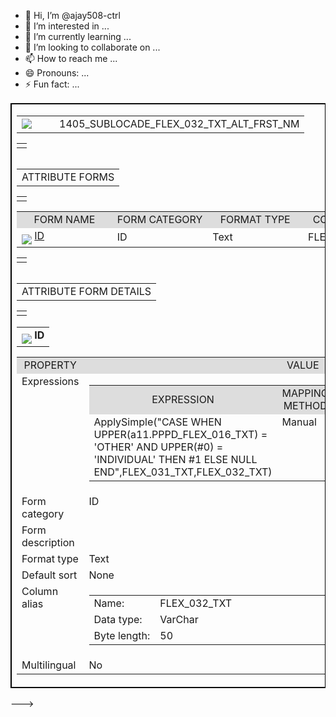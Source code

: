 - 👋 Hi, I’m @ajay508-ctrl
- 👀 I’m interested in ...
- 🌱 I’m currently learning ...
- 💞️ I’m looking to collaborate on ...
- 📫 How to reach me ...
- 😄 Pronouns: ...
- ⚡ Fun fact: ...

<!---
ajay508-ctrl/ajay508-ctrl is a ✨ special ✨ repository because its `README.md` (this file) appears on your GitHub profile.
You can click the Preview link to take a look at your changes.

<!-- ####################################################### -->
 <!-- #  [OBJECT: 1405_SUBLOCADE_FLEX_032_TXT_ALT_FRST_NM]  # -->
 <!-- ####################################################### -->
 <TR><TD HEIGHT=25></TD></TR>
 <TR>
  <TD VALIGN=TOP COLSPAN=3>
   <A NAME="EED2E2CB4AB2CCF215CFD4AB0362EF69"></A>
   <TABLE CLASS=MAINBODY WIDTH=100% CELLSPACING=0 CELLPADDING=4 BORDER=1 BORDERCOLOR=#000000><TR><TD>
    <TABLE CLASS=OBJECTNAME WIDTH=100% CELLSPACING=0 CELLPADDING=1><TR><TD WIDTH=44><IMG SRC="file:///C:\Program Files (x86)\MicroStrategy\Developer\Images\ProjectDoc\AttributeL.bmp"></TD><TD>1405_SUBLOCADE_FLEX_032_TXT_ALT_FRST_NM</TD></TR></TABLE>
    <!--========== SECTION: ATTRIBUTE FORMS ==========-->
    <TABLE CLASS=MAINBODY HEIGHT=25><TR><TD></TD></TR></TABLE>
    <TABLE CLASS=SECTIONHEADER WIDTH=100% CELLSPACING=0 CELLPADDING=1><TR><TD>ATTRIBUTE FORMS</TD></TR></TABLE>
    <TABLE CLASS=MAINBODY><TR><TD></TD></TR></TABLE>
    <TABLE CLASS=MAINBODY WIDTH=100% CELLSPACING=0 CELLPADDING=1>
     <COL WIDTH=20%><COL WIDTH=20%><COL WIDTH=20%><COL WIDTH=20%><COL WIDTH=20%>
     <TR ALIGN=CENTER>
      <TD CLASS=BORDERLRTB BGCOLOR=#DDDDDD WIDTH=20%>FORM NAME</TD>
      <TD CLASS=BORDERRTB BGCOLOR=#DDDDDD WIDTH=20%>FORM CATEGORY</TD>
      <TD CLASS=BORDERRTB BGCOLOR=#DDDDDD WIDTH=20%>FORMAT TYPE</TD>
      <TD CLASS=BORDERRTB BGCOLOR=#DDDDDD WIDTH=20%>COLUMN ALIAS</TD>
      <TD CLASS=BORDERRTB BGCOLOR=#DDDDDD WIDTH=20%>MULTILINGUAL</TD>
     </TR>
     <TR>
      <TD CLASS=BORDERLRB><IMG ALIGN=MIDDLE SRC="file:///C:\Program Files (x86)\MicroStrategy\Developer\Images\ProjectDoc\AttributeForm.bmp">&nbsp;<A HREF="#45C11FA478E745FEA08D781CEA190FE5_276"  CLASS=MAINBODY>ID</A></TD>
      <TD CLASS=BORDERRB>ID</TD>
      <TD CLASS=BORDERRB>Text</TD>
      <TD CLASS=BORDERRB>FLEX_032_TXT</TD>
      <TD ALIGN=CENTER CLASS=BORDERRB><IMG SRC="file:///C:\Program Files (x86)\MicroStrategy\Developer\Images\ProjectDoc\XGray.bmp"</TD>
     </TR>
    </TABLE>
    <!--========== SECTION: ATTRIBUTE FORM DETAILS ==========-->
    <TABLE CLASS=MAINBODY HEIGHT=25><TR><TD></TD></TR></TABLE>
    <TABLE CLASS=SECTIONHEADER WIDTH=100% CELLSPACING=0 CELLPADDING=1><TR><TD>ATTRIBUTE FORM DETAILS</TD></TR></TABLE>
    <!---------- ID ---------->
    <TABLE CLASS=MAINBODY HEIGHT=10><TR><TD></TD></TR></TABLE>
    <A NAME="45C11FA478E745FEA08D781CEA190FE5_276">
    <TABLE CLASS=MAINBODY WIDTH=100% CELLSPACING=0 CELLPADDING=1><TR><TD><IMG ALIGN=MIDDLE SRC="file:///C:\Program Files (x86)\MicroStrategy\Developer\Images\ProjectDoc\AttributeForm.bmp">&nbsp;<B>ID</B></TD></TR></TABLE>
    <TABLE CLASS=MAINBODY WIDTH=100% CELLSPACING=0 CELLPADDING=1>
     <COL WIDTH=25%><COL WIDTH=75%>
     <TR ALIGN=CENTER>
      <TD CLASS=BORDERLRTB BGCOLOR=#DDDDDD WIDTH=25%>PROPERTY</TD>
      <TD CLASS=BORDERRTB BGCOLOR=#DDDDDD WIDTH=75%>VALUE</TD>
     </TR>
     <TR VALIGN=TOP>
      <TD CLASS=BORDERLRB>Expressions</TD>
      <TD CLASS=BORDERRB>
       <TABLE CLASS=MAINBODY WIDTH=100% CELLSPACING=0 CELLPADDING=1>
        <COL WIDTH=35%><COL WIDTH=25%><COL WIDTH=40%>
        <TR ALIGN=CENTER>
         <TD CLASS=BORDERLRTB BGCOLOR=#DDDDDD WIDTH=35%>EXPRESSION</TD>
         <TD CLASS=BORDERRTB BGCOLOR=#DDDDDD WIDTH=25%>MAPPING METHOD</TD>
         <TD CLASS=BORDERRTB BGCOLOR=#DDDDDD WIDTH=40%>SOURCE TABLES</TD>
        </TR>
        <TR>
         <TD CLASS=BORDERLRB VALIGN=TOP>ApplySimple("CASE WHEN UPPER(a11.PPPD_FLEX_016_TXT) = 'OTHER' AND UPPER(#0) = 'INDIVIDUAL' THEN #1 ELSE NULL END",FLEX_031_TXT,FLEX_032_TXT)</TD>
         <TD CLASS=BORDERRB VALIGN=TOP>Manual</TD>
         <TD CLASS=BORDERRB VALIGN=TOP>
          <IMG ALIGN=MIDDLE SRC="file:///C:\Program Files (x86)\MicroStrategy\Developer\Images\ProjectDoc\Table.bmp">&nbsp;V_SPCLT_PEGA_PTNT_PGM_DSPNS<FONT COLOR=#CC0000> (Lookup)</FONT><BR>
         </TD>
        </TR>
       </TABLE>
      </TD>
     </TR>
     <TR VALIGN=TOP><TD CLASS=BORDERLRB>Form category</TD><TD CLASS=BORDERRB>ID</TD></TR>
     <TR VALIGN=TOP><TD CLASS=BORDERLRB>Form description</TD><TD CLASS=BORDERRB>&nbsp;</TD></TR>
     <TR VALIGN=TOP><TD CLASS=BORDERLRB>Format type</TD><TD CLASS=BORDERRB>Text</TD></TR>
     <TR VALIGN=TOP><TD CLASS=BORDERLRB>Default sort</TD><TD CLASS=BORDERRB>None</TD></TR>
     <TR VALIGN=TOP>
      <TD CLASS=BORDERLRB>Column alias</TD>
      <TD CLASS=BORDERRB>
       <TABLE CLASS=MAINBODY WIDTH=100% CELLSPACING=0 CELLPADDING=1><COL WIDTH=20%>
        <TR><TD>Name:</TD><TD>FLEX_032_TXT</TD></TR>
        <TR><TD>Data type:</TD><TD>VarChar</TD></TR>
        <TR><TD>Byte length:</TD><TD>50</TD></TR>
       </TABLE>
      </TD>
     </TR>
     <TR VALIGN=TOP><TD CLASS=BORDERLRB>Multilingual</TD><TD CLASS=BORDERRB>No</TD></TR>
    </TABLE>
   </TD></TR></TABLE>
  </TD>
 </TR>
 <TR><TD ALIGN=RIGHT><A CLASS=TOPLINK HREF="#TOP"><A/></TD></TR>
--->

